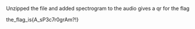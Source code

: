 Unzipped the file and added spectrogram to the audio gives a qr for the flag

the_flag_is{A_sP3c7r0grAm?!}
